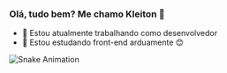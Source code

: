 ### Olá, tudo bem? Me chamo Kleiton 👋

- 🔭 Estou atualmente trabalhando como desenvolvedor
- 🌱 Estou estudando front-end arduamente 😊

![Snake Animation](https://github.com/kleitong1/kleitong1/blob/output/github-contribution-grid-snake.svg)
